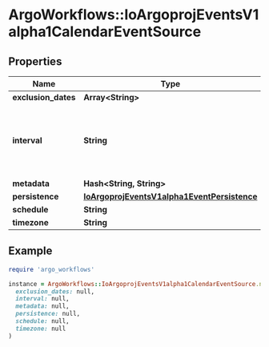# ArgoWorkflows::IoArgoprojEventsV1alpha1CalendarEventSource

## Properties

| Name | Type | Description | Notes |
| ---- | ---- | ----------- | ----- |
| **exclusion_dates** | **Array&lt;String&gt;** |  | [optional] |
| **interval** | **String** | Interval is a string that describes an interval duration, e.g. 1s, 30m, 2h... | [optional] |
| **metadata** | **Hash&lt;String, String&gt;** |  | [optional] |
| **persistence** | [**IoArgoprojEventsV1alpha1EventPersistence**](IoArgoprojEventsV1alpha1EventPersistence.md) |  | [optional] |
| **schedule** | **String** |  | [optional] |
| **timezone** | **String** |  | [optional] |

## Example

```ruby
require 'argo_workflows'

instance = ArgoWorkflows::IoArgoprojEventsV1alpha1CalendarEventSource.new(
  exclusion_dates: null,
  interval: null,
  metadata: null,
  persistence: null,
  schedule: null,
  timezone: null
)
```

